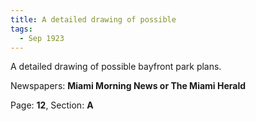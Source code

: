 ```yaml
---  
title: A detailed drawing of possible  
tags:  
  - Sep 1923  
---  
```

  
A detailed drawing of possible bayfront park plans.  
  
Newspapers: **Miami Morning News or The Miami Herald**  
  
Page: **12**, Section: **A** 
